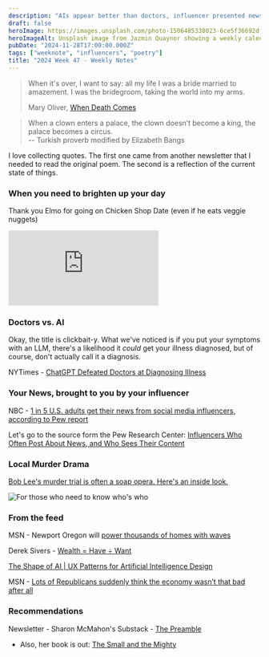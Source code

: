 ```yaml
---
description: "AIs appear better than doctors, influencer presented news, Bob Lee's murder trial begins, and poetry from Mary Oliver."
draft: false
heroImage: https://images.unsplash.com/photo-1506485338023-6ce5f36692df?ixlib=rb-4.0.3&ixid=M3wxMjA3fDB8MHxwaG90by1wYWdlfHx8fGVufDB8fHx8fA%3D%3D&auto=format&fit=crop&w=2370&q=80
heroImageAlt: Unsplash image from Jazmin Quaynor showing a weekly calendar
pubDate: "2024-11-28T17:00:00.000Z"
tags: ["weeknote", "influencers", "poetry"]
title: "2024 Week 47 - Weekly Notes"
---
```


> When it's over, I want to say: all my life
> I was a bride married to amazement.
> I was the bridegroom, taking the world into my arms.
>
> Mary Oliver, [When Death Comes](https://www.loc.gov/programs/poetry-and-literature/poet-laureate/poet-laureate-projects/poetry-180/all-poems/item/poetry-180-102/when-death-comes/)

> When a clown enters a palace, the clown doesn’t become a king, the palace becomes a circus.  
> -- Turkish proverb modified by Elizabeth Bangs

I love collecting quotes. The first one came from another newsletter that I needed to read the original poem. The second is a reflection of the current state of things.

### When you need to brighten up your day

Thank you Elmo for going on Chicken Shop Date (even if he eats veggie nuggets)

<iframe
  class="aspect-video w-full my-2"
  src="https://www.youtube.com/embed/FeU1n4qS49c"
  title="ELMO | CHICKEN SHOP DATE"
  frameborder="0"
  allow="accelerometer; autoplay; clipboard-write; encrypted-media; gyroscope; picture-in-picture; web-share"
  allowfullscreen></iframe>

### Doctors vs. AI

Okay, the title is clickbait-y. What we've noticed is if you put your symptoms with an LLM, there's a likelihood it _could_ get your illness diagnosed, but of course, don't actually call it a diagnosis.

NYTimes - [ChatGPT Defeated Doctors at Diagnosing Illness](https://www.nytimes.com/2024/11/17/health/chatgpt-ai-doctors-diagnosis.html?unlocked_article_code=1.a04.ssIy.G4zkG4VjAaZT)

### Your News, brought to you by your influencer

NBC - [1 in 5 U.S. adults get their news from social media influencers, according to Pew report](https://www.nbcnews.com/tech/news-influencers-social-media-pew-report-rcna179786)

Let's go to the source form the Pew Research Center: [Influencers Who Often Post About News, and Who Sees Their Content](https://www.pewresearch.org/journalism/2024/11/18/americas-news-influencers/)

### Local Murder Drama

[Bob Lee's murder trial is often a soap opera. Here's an inside look.](https://missionlocal.org/2024/11/bob-lee-murder-trial-sf-cashapp-nima-momeni-inside-look/)

![For those who need to know who's who](https://newspack-missionlocal.s3.amazonaws.com/mission/wp-content/uploads/2024/11/Momeni-Trial-Portraits-rev-2.png)

### From the feed

MSN - Newport Oregon will [power thousands of homes with waves](https://www.msn.com/en-us/news/us/this-seaside-town-will-power-thousands-of-homes-with-waves/ar-AA1ulLjW)

Derek Sivers - [Wealth = Have ÷ Want](https://sive.rs/whn)

[The Shape of AI | UX Patterns for Artificial Intelligence Design](https://www.shapeof.ai/#home-dark)

MSN - [Lots of Republicans suddenly think the economy wasn’t that bad after all](https://www.msn.com/en-us/news/politics/lots-of-republicans-suddenly-think-the-economy-wasn-t-that-bad-after-all/ar-AA1uw6g4)

### Recommendations

Newsletter - Sharon McMahon's Substack - [The Preamble](https://thepreamble.com/)

- Also, her book is out: [The Small and the Mighty](https://www.penguinrandomhouse.com/books/709748/the-small-and-the-mighty-by-sharon-mcmahon/)
